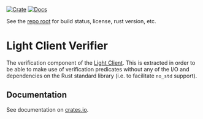 [![Crate][crate-image]][crate-link]
[![Docs][docs-image]][docs-link]

See the [repo root] for build status, license, rust version, etc.

# Light Client Verifier

The verification component of the [Light Client]. This is extracted in order to
be able to make use of verification predicates without any of the I/O and
dependencies on the Rust standard library (i.e. to facilitate `no_std` support).

## Documentation

See documentation on [crates.io][docs-link].

[//]: # (badges)

[crate-image]: https://img.shields.io/crates/v/tendermint-light-client-verifier.svg
[crate-link]: https://crates.io/crates/tendermint-light-client-verifier
[docs-image]: https://docs.rs/tendermint-light-client-verifier/badge.svg
[docs-link]: https://docs.rs/tendermint-light-client-verifier/

[//]: # (general links)

[repo root]: https://github.com/informalsystems/tendermint-rs
[quick start]: https://github.com/tendermint/tendermint/blob/master/docs/introduction/quick-start.md
[Tendermint]: https://github.com/tendermint/tendermint
[Light Client]: https://github.com/informalsystems/tendermint-rs/tree/master/light-client
